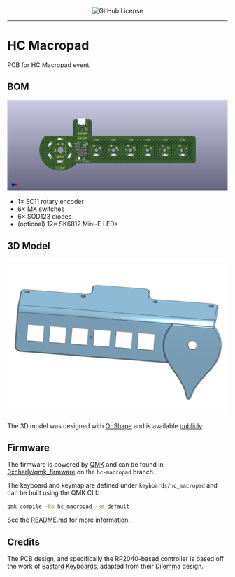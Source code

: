 <div align="center">

![GitHub License](https://img.shields.io/badge/license-CERN%20OHL%20V2-lightgrey?style=for-the-badge)
</div>

---

# HC Macropad

PCB for HC Macropad event.

## BOM

![PCB](.assets/pcb.png)

- 1× EC11 rotary encoder
- 6× MX switches
- 6× SOD123 diodes
- (optional) 12× SK6812 Mini-E LEDs

## 3D Model

![3D Model](.assets/plate.png)

The 3D model was designed with [OnShape](https://onshape.com) and is available
[publicly](https://cad.onshape.com/documents/3070554cf94c5dc376b0a8a4/w/4d0968bd551d0635d2f8d7e6/e/86d2deca2d0d715bf15eadd2?renderMode=0&uiState=67038575d1a53e07c780a03b).

## Firmware

The firmware is powered by [QMK](https://qmk.fm) and can be found in
[0xcharly/qmk_firmware](https://github.com/0xcharly/qmk_firmware/tree/hc-macropad)
on the `hc-macropad` branch.

The keyboard and keymap are defined under `keyboards/hc_macropad` and can be
built using the QMK CLI:

```sh
qmk compile -kb hc_macropad -km default
```

See the
[README.md](https://github.com/0xcharly/qmk_firmware/blob/hc-macropad/keyboards/hc_macropad/readme.md)
for more information.

## Credits

The PCB design, and specifically the RP2040-based controller is based off the
work of [Bastard Keyboards](https://bastardkb.com), adapted from their
[Dilemma](https://github.com/Bastardkb/Dilemma) design.

